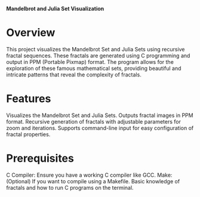 **Mandelbrot and Julia Set Visualization**

# Overview

This project visualizes the Mandelbrot Set and Julia Sets using recursive fractal sequences. These fractals are generated using C programming and output in PPM (Portable Pixmap) format. The program allows for the exploration of these famous mathematical sets, providing beautiful and intricate patterns that reveal the complexity of fractals.

# Features

Visualizes the Mandelbrot Set and Julia Sets.
Outputs fractal images in PPM format.
Recursive generation of fractals with adjustable parameters for zoom and iterations.
Supports command-line input for easy configuration of fractal properties.

# Prerequisites

C Compiler: Ensure you have a working C compiler like GCC.
Make: (Optional) If you want to compile using a Makefile.
Basic knowledge of fractals and how to run C programs on the terminal.
